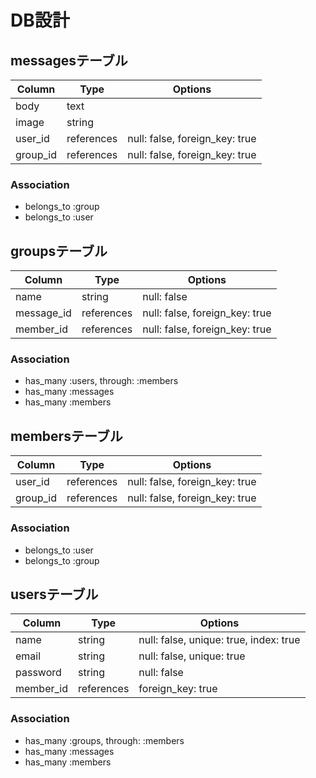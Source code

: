 # DB設計

## messagesテーブル
|Column|Type|Options|
|--------|-------|-------------|
|body|text||
|image|string||
|user_id|references|null: false, foreign_key: true|
|group_id|references|null: false, foreign_key: true|

### Association
- belongs_to :group
- belongs_to :user


## groupsテーブル
|Column|Type|Options|
|--------|-------|-------------|
|name|string|null: false|
|message_id|references|null: false, foreign_key: true|
|member_id|references|null: false, foreign_key: true|

### Association
- has_many :users, through: :members
- has_many :messages
- has_many :members


## membersテーブル
|Column|Type|Options|
|--------|-------|-------------|
|user_id|references|null: false, foreign_key: true|
|group_id|references|null: false, foreign_key: true|

### Association
- belongs_to :user
- belongs_to :group


## usersテーブル
|Column|Type|Options|
|--------|-------|-------------|
|name|string|null: false, unique: true, index: true|
|email|string|null: false, unique: true|
|password|string|null: false|
|member_id|references|foreign_key: true|

### Association
- has_many :groups, through: :members
- has_many :messages
- has_many :members
